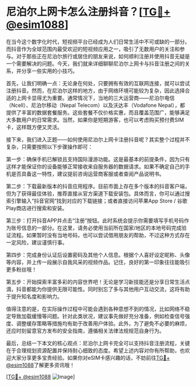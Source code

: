 # 尼泊尔上网卡怎么注册抖音？[[TG💪+ @esim1088](https://t.me/s/esim1088)]

在当今这个数字化时代，短视频平台已经成为人们日常生活中不可或缺的一部分。而抖音作为全球范围内最受欢迎的短视频应用之一，吸引了无数用户的关注和参与。对于那些正在尼泊尔旅行或居住的朋友来说，如何顺利注册并使用抖音无疑是一个需要解决的问题。今天，我们就来详细聊聊尼泊尔上网卡与抖音注册之间的关系，并分享一些实用的小技巧。

首先，让我们明确一点：无论身在何处，只要拥有有效的互联网连接，就可以尝试注册抖音。然而，在尼泊尔这样的地方，由于网络环境可能较为复杂，因此选择合适的上网卡显得尤为重要。通常情况下，当地的三大运营商——尼泊尔电信（Ncell）、尼泊尔移动（Nepal Telecom）以及沃达丰（Vodafone Nepal），都提供了丰富的数据套餐服务。这些套餐不仅价格实惠，而且覆盖范围广，能够满足大多数用户的日常需求。当然，如果你是短期游客，也可以考虑购买预付费SIM卡，这样既方便又灵活。

接下来，我们进入正题——如何使用尼泊尔上网卡注册抖音呢？其实整个过程并不复杂，只需要按照以下步骤操作即可：

第一步：确保手机已解锁且支持国际漫游功能。这是最基本的前提条件，因为只有这样才能保证你的设备能够正常接收来自服务器的数据请求。如果不确定自己的手机是否具备这一特性，建议提前咨询运营商客服或者查阅产品说明书。

第二步：下载最新版本的抖音应用程序。目前市面上存在多个版本的抖音客户端，但为了获得最佳体验，推荐直接从官方渠道下载安装包。具体而言，你可以通过搜索引擎输入“抖音官网”找到对应的下载链接；或者直接访问苹果App Store / 谷歌Play商店进行搜索和安装。

第三步：打开抖音APP并点击“注册”按钮。此时系统会提示你需要填写手机号码作为账号信息的一部分。在这里，请务必使用当前所在国家/地区的本地号码完成验证流程。如果暂时没有当地号码，也可以尝试借用朋友的帮助，不过这种方式存在一定风险，建议谨慎行事。

第四步：完成身份认证后设置密码及其他个人信息。根据个人喜好设定昵称、头像等内容，并上传一段展示自我风采的视频作品。记住，良好的第一印象往往能吸引更多粉丝哦！

第五步：开始探索丰富多彩的内容世界吧！无论是学习新技能还是分享日常生活点滴，抖音都能为你提供无限可能性。同时别忘了多与其他用户互动交流，这将有助于提升知名度和影响力。

值得注意的是，在实际操作过程中可能会遇到各种意想不到的情况，比如网络不稳定导致加载缓慢等问题。针对此类状况，建议事先做好充分准备，例如检查信号强度、调整缓存策略等措施均有助于改善用户体验。此外，为了避免不必要的麻烦，还应时刻留意官方发布的安全指南，遵循相关法律法规规范自身行为。

最后，总结一下本文的核心观点：尼泊尔上网卡完全可以支持抖音注册流程，关键在于合理规划资源配置并保持耐心细致的态度。希望上述内容对你有所帮助，也欢迎大家分享更多宝贵经验。如果你对eSIM卡感兴趣的话，不妨前往[TG💪+ @esim1088](https://t.me/s/esim1088)了解更多资讯哦！

[[TG💪+ @esim1088](https://t.me/s/esim1088) ![Image](https://i.postimg.cc/4NQfJmqS/Snipaste-2025-05-13-00-14-12.png)]